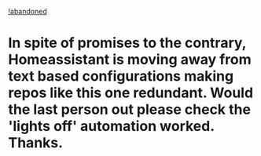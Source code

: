 [!abandoned](/abandoned-building.jpg)

# In spite of promises to the contrary, Homeassistant is moving away from text based configurations making repos like this one redundant.  Would the last person out please check the 'lights off' automation worked.  Thanks.
